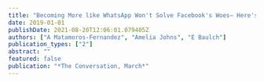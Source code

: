 ```yaml
---
title: "Becoming More like WhatsApp Won't Solve Facebook's Woes– Here's Why"
date: 2019-01-01
publishDate: 2021-08-20T12:06:01.079405Z
authors: ["A Matamoros-Fernandez", "Amelia Johns", "E Baulch"]
publication_types: ["2"]
abstract: ""
featured: false
publication: "*The Conversation, March*"
---
```


